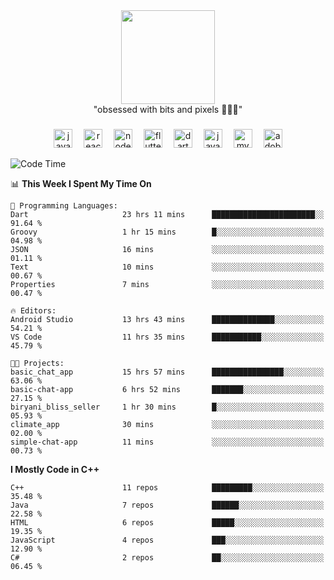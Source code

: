 


  <div align="center">
    
   <img src = "https://i.postimg.cc/W1R4TF4j/d6kpuve-c97567cf-518b-4b86-a271-5c89d88d22f7.gif"  width=150px height=150px />
 </div>

<div align="center">
  "obsessed with bits and pixels 🧑‍💻🎨"
</div>

  ###
<div align="center">
  <img src="https://cdn.jsdelivr.net/gh/devicons/devicon/icons/javascript/javascript-original.svg" height="30" alt="javascript logo"  />
  <img width="10" />
  <img src="https://cdn.jsdelivr.net/gh/devicons/devicon/icons/react/react-original.svg" height="30" alt="react logo"  />
  <img width="10" />
  <img src="https://cdn.jsdelivr.net/gh/devicons/devicon/icons/nodejs/nodejs-original.svg" height="30" alt="nodejs logo"  />
  <img width="10" />
  <img src="https://cdn.jsdelivr.net/gh/devicons/devicon/icons/flutter/flutter-original.svg" height="30" alt="flutter logo"  />
  <img width="10" />
  <img src="https://cdn.jsdelivr.net/gh/devicons/devicon/icons/dart/dart-original.svg" height="30" alt="dart logo"  />
  <img width="10" />
  <img src="https://cdn.jsdelivr.net/gh/devicons/devicon/icons/java/java-original.svg" height="30" alt="java logo"  />
  <img width="10" />
  <img src="https://skillicons.dev/icons?i=mysql" height="30" alt="mysql logo"  />
  <img width="10" />
  <img src="https://skillicons.dev/icons?i=pr" height="30" alt="adobepremierepro logo"  />
</div>




<!--START_SECTION:waka-->
![Code Time](http://img.shields.io/badge/Code%20Time-121%20hrs%2027%20mins-blue)

📊 **This Week I Spent My Time On** 

```text
💬 Programming Languages: 
Dart                     23 hrs 11 mins      ███████████████████████░░   91.64 % 
Groovy                   1 hr 15 mins        █░░░░░░░░░░░░░░░░░░░░░░░░   04.98 % 
JSON                     16 mins             ░░░░░░░░░░░░░░░░░░░░░░░░░   01.11 % 
Text                     10 mins             ░░░░░░░░░░░░░░░░░░░░░░░░░   00.67 % 
Properties               7 mins              ░░░░░░░░░░░░░░░░░░░░░░░░░   00.47 % 

🔥 Editors: 
Android Studio           13 hrs 43 mins      ██████████████░░░░░░░░░░░   54.21 % 
VS Code                  11 hrs 35 mins      ███████████░░░░░░░░░░░░░░   45.79 % 

🐱‍💻 Projects: 
basic_chat_app           15 hrs 57 mins      ████████████████░░░░░░░░░   63.06 % 
basic-chat-app           6 hrs 52 mins       ███████░░░░░░░░░░░░░░░░░░   27.15 % 
biryani_bliss_seller     1 hr 30 mins        █░░░░░░░░░░░░░░░░░░░░░░░░   05.93 % 
climate_app              30 mins             ░░░░░░░░░░░░░░░░░░░░░░░░░   02.00 % 
simple-chat-app          11 mins             ░░░░░░░░░░░░░░░░░░░░░░░░░   00.73 % 
```

**I Mostly Code in C++** 

```text
C++                      11 repos            █████████░░░░░░░░░░░░░░░░   35.48 % 
Java                     7 repos             ██████░░░░░░░░░░░░░░░░░░░   22.58 % 
HTML                     6 repos             █████░░░░░░░░░░░░░░░░░░░░   19.35 % 
JavaScript               4 repos             ███░░░░░░░░░░░░░░░░░░░░░░   12.90 % 
C#                       2 repos             ██░░░░░░░░░░░░░░░░░░░░░░░   06.45 % 
```




<!--END_SECTION:waka-->
